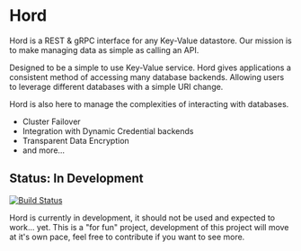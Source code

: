 # Hord

Hord is a REST & gRPC interface for any Key-Value datastore. Our mission is to 
make managing data as simple as calling an API. 

Designed to be a simple to use Key-Value service. Hord gives applications a 
consistent method of accessing many database backends. Allowing users to 
leverage different databases with a simple URI change.

Hord is also here to manage the complexities of interacting with databases. 

* Cluster Failover
* Integration with Dynamic Credential backends
* Transparent Data Encryption
* and more...

## Status: In Development

[![Build 
Status](https://travis-ci.org/madflojo/hord.svg?branch=develop)](
https://travis-ci.org/madflojo/hord)

Hord is currently in development, it should not be used and expected to work... 
yet. This is a "for fun" project, development of this project will move at it's 
own pace, feel free to contribute if you want to see more.
